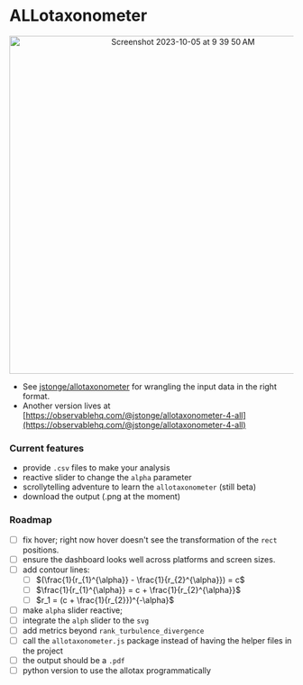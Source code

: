 # ALLotaxonometer

<p align="center">
  <img width="600" alt="Screenshot 2023-10-05 at 9 39 50 AM" src="https://github.com/jstonge/allotaxp/assets/35715881/8b5c4a10-18eb-4c21-bbb1-b736a3886273">
</p>

- See [jstonge/allotaxonometer](https://github.com/jstonge/allotaxonometer) for wrangling the input data in the right format.
- Another version lives at [https://observablehq.com/@jstonge/allotaxonometer-4-all](https://observablehq.com/@jstonge/allotaxonometer-4-all)

### Current features

 - provide `.csv` files to make your analysis
 - reactive slider to change the `alpha` parameter
 - scrollytelling adventure to learn the `allotaxonometer` (still beta)
 - download the output (.png at the moment)

### Roadmap

 - [ ] fix hover; right now hover doesn't see the transformation of the `rect` positions.
 - [ ] ensure the dashboard looks well across platforms and screen sizes.
 - [ ] add contour lines:
   - [ ] $(\frac{1}{r_{1}^{\alpha}} - \frac{1}{r_{2}^{\alpha}}) = c$
   - [ ] $\frac{1}{r_{1}^{\alpha}} = c + \frac{1}{r_{2}^{\alpha}}$
   - [ ] $r_1 = (c + \frac{1}{r_{2}})^{-\alpha}$
 - [ ] make `alpha` slider reactive;
 - [ ] integrate the `alph` slider to the `svg`
 - [ ] add metrics beyond `rank_turbulence_divergence`
 - [ ] call the `allotaxonometer.js` package instead of having the helper files in the project
 - [ ] the output should be a `.pdf`
 - [ ] python version to use the allotax programmatically
